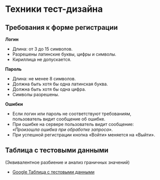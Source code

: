 # Техники тест-дизайна
## Требования к форме регистрации

**Логин**
- Длина: от 3 до 15 символов.
- Разрешены латинские буквы, цифры и символы.
- Кириллица не допускается.

**Пароль**
- Длина: не менее 8 символов.
- Должна быть хотя бы одна латинская буква.
- Должна быть хотя бы одна цифра.
- Символы разрешены.

**Ошибки**
- Если логин или пароль не соответствуют требованиям, пользователь видит сообщение об ошибке.
- При ошибке на сервере пользователь видит сообщение: *«Произошла ошибка при обработке запроса»*.
- При успешной регистрации кнопка «Войти» меняется на «Выйти».

## Таблица с тестовыми данными  
(Эквивалентное разбиение и анализ граничных значений)

- [Google Таблица с тестовыми данными](https://docs.google.com/spreadsheets/d/1d72VYZ3SsYvjfElSppnKNA2PSymeO9M27TAZPKBXSm8/edit?gid=1618612150#gid=1618612150)
